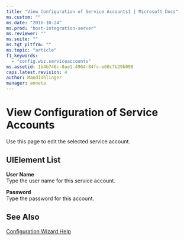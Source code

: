 ```yaml
---
title: "View Configuration of Service Accounts1 | Microsoft Docs"
ms.custom: ""
ms.date: "2016-10-24"
ms.prod: "host-integration-server"
ms.reviewer: ""
ms.suite: ""
ms.tgt_pltfrm: ""
ms.topic: "article"
f1_keywords: 
  - "config.wiz.serviceaccounts"
ms.assetid: 1b4b746c-0ae1-4964-84fc-e60c7b29b098
caps.latest.revision: 4
author: MandiOhlinger
manager: anneta
---
```

# View Configuration of Service Accounts
Use this page to edit the selected service account.  
  
## UIElement List  
 **User Name**  
 Type the user name for this service account.  
  
 **Password**  
 Type the password for this account.  
  
## See Also  
 [Configuration Wizard Help](../install-and-config-guides/configuration-wizard-help.md)
